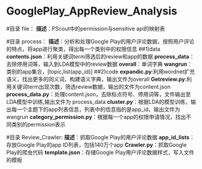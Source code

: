# GooglePlay_AppReview_Analysis

#目录 file：
        **描述**：PScout中的permission与sensitive api的映射表

#目录 process：
        **描述**：分析和处理Google Play的用户评论数据，按照用户评论的特点，将app进行聚类，得出每一个类别中的权限信息
##1)data
        **contents.json**：利用关键词term筛选后的review和app的数据
        **process_data**：去除停用词等，输入到LDA模型中的review数据
        **overall**：单词字典
        **wangrun**：类别的app集合，[topic,list(app_id)]
##2)code
        **expandic.py**:利用wordnet扩充语义，找出更多的同义词，构建语义字典，输出文件为overall
        **Getreview.py**:利用关键词term出现次数，筛选review数据，输出的文件为content.json
        **process_data.py**：处理content.json，去除标点符号、停用词等，文件输出至LDA模型中训练,输出文件为 process_data
        **cluster.py**：根据LDA的模型训练，输出每一个主题下的app列表信息，列表中的信息指的是app_id，输出文件为wangrun
        **category_permission.py**：根据每一个app的权限申请情况，找出不同类别的permission表示

#目录 Review_Crawler:
        **描述**：抓取Google Play的用户评论数据
        **app_id_lists**：存放Google Play的app ID列表，包括140万个app
        **Crawler.py**：抓取Google Play的爬虫代码
        **template.json**：存储Google Play用户评论数据样式，写入文件的模板
